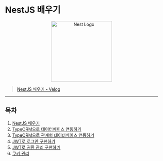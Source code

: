 # NestJS 배우기

<p align="center">
  <a href="http://nestjs.com/" target="blank"><img src="https://nestjs.com/img/logo-small.svg" width="200" alt="Nest Logo" /></a>
</p>

> [NestJS 배우기 - Velog](https://velog.io/@jiminpark-dev/series/NestJS-%EB%B0%B0%EC%9A%B0%EA%B8%B0)

---

## 목차

1. [NestJS 배우기](./markdown/Chapter1.md)
2. [TypeORM으로 데이터베이스 연동하기](./markdown/Chapter2.md)
3. [TypeORM으로 관계형 데이터베이스 연동하기](./markdown/Chapter3.md)
4. [JWT로 로그인 구현하기](./markdown/Chapter4.md)
5. [JWT로 권환 관리 구현하기](./markdown/Chapter5.md)
6. [쿠키 관리](./markdown/Chapter6.md)
